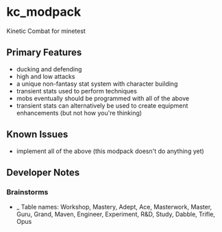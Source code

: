 # kc_modpack
Kinetic Combat for minetest

## Primary Features
* ducking and defending
* high and low attacks
* a unique non-fantasy stat system with character building
* transient stats used to perform techniques
* mobs eventually should be programmed with all of the above
* transient stats can alternatively be used to create equipment enhancements (but not how you're thinking)

## Known Issues
* implement all of the above (this modpack doesn't do anything yet)

## Developer Notes
### Brainstorms
* _ Table names: Workshop, Mastery, Adept, Ace, Masterwork, Master, Guru, Grand, Maven, Engineer, Experiment, R&D, Study, Dabble, Trifle, Opus
